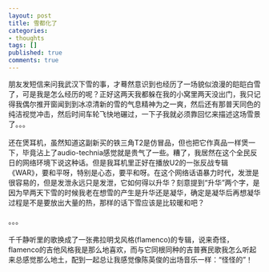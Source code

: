 ```yaml
---
layout: post
title: 雪都化了
categories:
- thoughts
tags: []
published: true
comments: true
---
```

<p>朋友发短信来问我武汉下雪的事，才蓦然意识到也经历了一场貌似浪漫的皑皑白雪了，可是我是怎么经历的呢？正好这两天我都躲在我的小窝里两天没出门，我只记得我偶尔推开窗闻到到冰凉清新的雪的气息精神为之一爽，然后还有那普天同色的纯洁视觉冲击，然后时间车轮飞快地碾过，一下子我就必须靠回忆来描述这场雪景了。。。<br /><br />还在煲耳机，虽然知道这副新买的铁三角T2是仿冒品，但也把它作真品一样煲一下，毕竟沾上了audio-technia感觉就是贵气了一些。糟了，我居然在这个全民反日的网络环境下说这种话。但是我耳机里正好在播放U2的一张反战专辑《WAR》，要和平呀，特别是心态，要平和呀。在这个网络话语暴力时代，发泄是很容易的，但是发泄永远只是发泄，它如何得以升华？刻意提到“升华”两个字，是因为早两天下雪的时候我老在想雪的产生是升华还是凝华，确定是凝华后再想凝华过程是不是要放出大量的热，那样的话下雪应该是比较暖和吧？<br /><br />。。。<br /><br />千千静听里的歌换成了一张弗拉明戈风格(flamenco)的专辑，说来奇怪，flamenco的吉他风格我是那么地喜欢，而与它同根同种的吉普赛民歌我怎么听起来总感觉那么地土，配到一起总让我感觉像陈英俊的出场音乐一样：“怪怪的”！</p>
